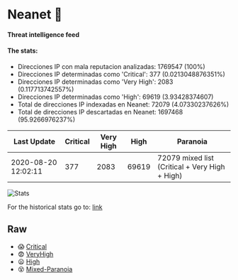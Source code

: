 # Neanet :hocho:
#### Threat intelligence feed
#### The stats:

- Direcciones IP con mala reputacion analizadas: 1769547 (100%)
- Direcciones IP determinadas como 'Critical':  377 (0.0213048876351%)
- Direcciones IP determinadas como 'Very High':  2083 (0.117713742557%)
- Direcciones IP determinadas como 'High':  69619 (3.93428374607)
- Total de direcciones IP indexadas en Neanet:  72079 (4.07330237626%)
- Total de direcciones IP descartadas en Neanet:  1697468 (95.9266976237%)

| Last Update | Critical | Very High | High | Paranoia |
| --- | --- | --- | --- | --- |
| 2020-08-20 12:02:11 | 377 | 2083 | 69619 | 72079 mixed list (Critical + Very High + High)|

![Stats](https://docs.google.com/spreadsheets/d/e/2PACX-1vSnaNMIXVabIpDJjufMlzH7poXnshF3mgd8Is1g9ytUEzVsP5my4Trn8f-xkoLLQ38xpL3HtmUexLo6/pubchart?oid=501124687&format=image)

For the historical stats go to: [link](/stats.csv)
## Raw
- :scream: [Critical](https://raw.githubusercontent.com/JavaGarcia/Neanet/master/blacklists/neanet_critical.txt)
- :fearful: [VeryHigh](https://raw.githubusercontent.com/JavaGarcia/Neanet/master/blacklists/neanet_veryHigh.txtt)
- :frowning: [High](https://raw.githubusercontent.com/JavaGarcia/Neanet/master/blacklists/neanet_high.txt)
- :dizzy_face: [Mixed-Paranoia](https://raw.githubusercontent.com/JavaGarcia/Neanet/master/blacklists/neanet_all.txt)






























































































































































































































































































































